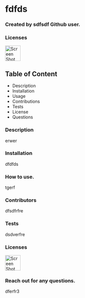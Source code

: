 
# fdfds
### Created  by sdfsdf Github user.

### Licenses
<img width="50" alt="Screen Shot 2021-01-11 at 10 59 23 PM" src="https://img.shields.io/badge/license-Mozilla%20Public%20License%201.1%20(MPL%201.1)-blue?style=flat-square">

## Table of Content
- Description
- Installation
- Usage
- Contributions
- Tests
- License 
- Questions

### Description
erwer 

### Installation
dfdfds 

### How to use.
tgerf 

### Contributors
dfsdfrfre 

### Tests
dsdverfre 

### Licenses
<img width="50" alt="Screen Shot 2021-01-11 at 10 59 23 PM" src="https://img.shields.io/badge/license-Mozilla%20Public%20License%201.1%20(MPL%201.1)-blue?style=flat-square">


### Reach out for any questions.
dferfr3 

